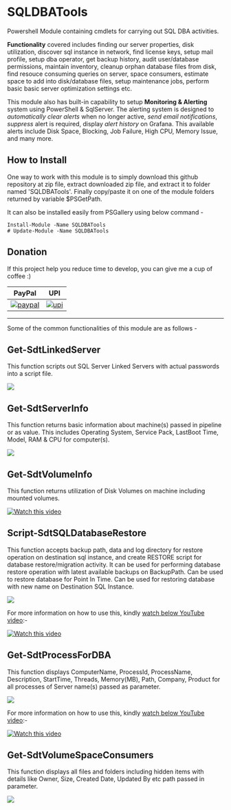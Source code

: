 # SQLDBATools
Powershell Module containing cmdlets for carrying out SQL DBA activities. 

**Functionality** covered includes finding our server properties, disk utilization, discover sql instance in network, find license keys, setup mail profile, setup dba operator, get backup history, audit user/database permissions, maintain inventory, cleanup orphan database files from disk, find resouce consuming queries on server, space consumers, estimate space to add into disk/database files, setup maintenance jobs, perform basic basic server optimization settings etc.

This module also has built-in capability to setup **Monitoring & Alerting** system using PowerShell & SqlServer. The alerting system is designed to *automatically clear alerts* when no longer active, *send email notifications*, *suppress* alert is required, display *alert history* on Grafana. This available alerts include Disk Space, Blocking, Job Failure, High CPU, Memory Issue, and many more.

## How to Install
One way to work with this module is to simply download this github repository at zip file, extract downloaded zip file, and extract it to folder named 'SQLDBATools'. Finally copy/paste it on one of the module folders returned by variable $PSGetPath.

It can also be installed easily from PSGallery using below command -

```
Install-Module -Name SQLDBATools
# Update-Module -Name SQLDBATools
```

## Donation
If this project help you reduce time to develop, you can give me a cup of coffee :) 

PayPal | UPI
------ | -----------
[![paypal](https://www.paypalobjects.com/en_US/i/btn/btn_donateCC_LG.gif)](https://paypal.me/imajaydwivedi?country.x=IN&locale.x=en_GB) | [![upi](https://www.vectorlogo.zone/logos/upi/upi-ar21.svg)](https://github.com/imajaydwivedi/Images/raw/master/Miscellaneous/UPI-PhonePe-Main.jpeg)

-------------------------------------------------------------------------------------
Some of the common functionalities of this module are as follows -

## Get-SdtLinkedServer
This function scripts out SQL Server Linked Servers with actual passwords into a script file.

![](https://ajaydwivedi.com/wp-content/uploads/2021/06/image-3-1024x379.png)

## Get-SdtServerInfo
This function returns basic information about machine(s) passed in pipeline or as value. This includes Operating System, Service Pack, LastBoot Time, Model, RAM & CPU for computer(s).

![](https://github.com/imajaydwivedi/Images/raw/master/SQLDBATools/Get-ServerInfo.gif)

## Get-SdtVolumeInfo
This function returns utilization of Disk Volumes on machine including mounted volumes.

[![Watch this video](https://github.com/imajaydwivedi/Images/raw/master/SQLDBATools/Get-VolumeInfo.gif)](https://youtu.be/n160GyC0g-8)

## Script-SdtSQLDatabaseRestore
This function accepts backup path, data and log directory for restore operation on destination sql instance, and create RESTORE script for database restore/migration activity.
It can be used for performing database restore operation with latest available backups on BackupPath.
Can be used to restore database for Point In Time.
Can be used for restoring database with new name on Destination SQL Instance.

![](https://github.com/imajaydwivedi/Images/raw/master/SQLDBATools/Help___Script-SQLDatabaseRestore.gif)

For more information on how to use this, kindly [watch below YouTube video](https://youtu.be/v4r2lhIFii4):-

[![Watch this video](https://github.com/imajaydwivedi/Images/raw/master/SQLDBATools/PlayThumbnail____Script-SQLDatabaseRestore.jpg)](https://youtu.be/v4r2lhIFii4)

## Get-SdtProcessForDBA
This function displays ComputerName, ProcessId, ProcessName, Description, StartTime, Threads, Memory(MB), Path, Company, Product for all processes of Server name(s) passed as parameter.

![](https://github.com/imajaydwivedi/Images/raw/master/SQLDBATools/Get-ProcessForDBA.gif)

For more information on how to use this, kindly [watch below YouTube video](https://youtu.be/bhzc2LO2Pb4):-

[![Watch this video](https://github.com/imajaydwivedi/Images/raw/master/SQLDBATools/PlayThumbnail____Get-ProcessForDBA.png)](https://youtu.be/bhzc2LO2Pb4)

## Get-SdtVolumeSpaceConsumers
This function displays all files and folders including hidden items with details like Owner, Size, Created Date, Updated By etc path passed in parameter.

![](https://github.com/imajaydwivedi/Images/raw/master/SQLDBATools/Get-VolumeSpaceConsumers.gif)
